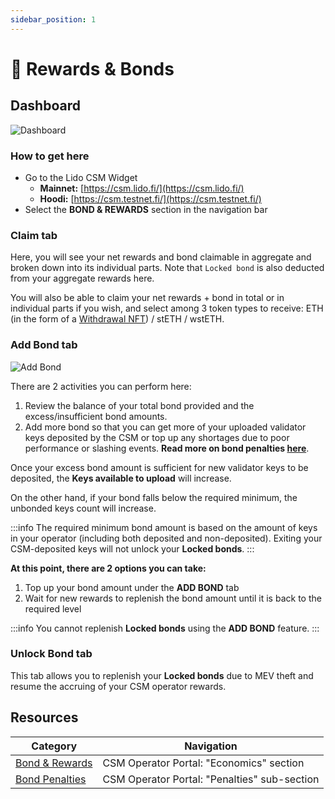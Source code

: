 ```yaml
---
sidebar_position: 1
---
```


# 🎁 Rewards & Bonds

## Dashboard

![Dashboard](/img/csm-guide/bond-1.png)

### How to get here

* Go to the Lido CSM Widget
  * **Mainnet:** [https://csm.lido.fi/](https://csm.lido.fi/)
  * **Hoodi:** [https://csm.testnet.fi/](https://csm.testnet.fi/)
* Select the **BOND & REWARDS** section in the navigation bar

### Claim tab

Here, you will see your net rewards and bond claimable in aggregate and broken down into its individual parts. Note that `Locked bond` is also deducted from your aggregate rewards here.

You will also be able to claim your net rewards + bond in total or in individual parts if you wish, and select among 3 token types to receive: ETH (in the form of a [Withdrawal NFT](/guides/lido-tokens-integration-guide#unsteth)) / stETH / wstETH.

### Add Bond tab

![Add Bond](/img/csm-guide/bond-2.png)

There are 2 activities you can perform here:

1. Review the balance of your total bond provided and the excess/insufficient bond amounts.
2. Add more bond so that you can get more of your uploaded validator keys deposited by the CSM or top up any shortages due to poor performance or slashing events. **Read more on bond penalties [here](https://operatorportal.lido.fi/modules/community-staking-module#block-3951aa72ba1e471bafe95b40fef65d2b)**.

Once your excess bond amount is sufficient for new validator keys to be deposited, the **Keys available to upload** will increase.

On the other hand, if your bond falls below the required minimum, the unbonded keys count will increase.

:::info
The required minimum bond amount is based on the amount of keys in your operator (including both deposited and non-deposited). Exiting your CSM-deposited keys will not unlock your **Locked bonds**.
:::

**At this point, there are 2 options you can take:**

1. Top up your bond amount under the **ADD BOND** tab
2. Wait for new rewards to replenish the bond amount until it is back to the required level

:::info
You cannot replenish **Locked bonds** using the **ADD BOND** feature.
:::

### Unlock Bond tab

This tab allows you to replenish your **Locked bonds** due to MEV theft and resume the accruing of your CSM operator rewards.

## Resources

| Category                                                                                          | Navigation                                     |
| ------------------------------------------------------------------------------------------------- | ---------------------------------------------- |
| [Bond & Rewards](https://operatorportal.lido.fi/modules/community-staking-module#block-88e6d7eca6364a758541dc1ee66a278f) | CSM Operator Portal: "Economics" section      |
| [Bond Penalties](https://operatorportal.lido.fi/modules/community-staking-module#block-3951aa72ba1e471bafe95b40fef65d2b)   | CSM Operator Portal: "Penalties" sub-section |